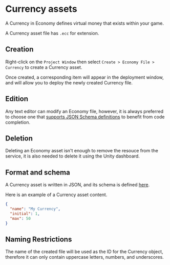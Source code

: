 # Currency assets

A Currency in Economy defines virtual money that exists within your game.

A Currency asset file has `.ecc` for extension.

## Creation

Right-click on the `Project Window` then select `Create > Economy File > Currency` to create a Currency asset.

Once created, a corresponding item will appear in the deployment window, and will allow you to deploy the newly created Currency file.

## Edition

Any text editor can modify an Economy file, however, it is always preferred to choose one that [supports JSON Schema definitions](https://json-schema.org/implementations#editors) to benefit from code completion.

## Deletion

Deleting an Economy asset isn't enough to remove the resouce from the service, it is also needed to delete it using the Unity dashboard.

## Format and schema

A Currency asset is written in JSON, and its schema is defined [here](https://ugs-config-schemas.unity3d.com/v1/economy/economy-currency.schema.json).

Here is an example of a Currency asset content.

```json
{
  "name": "My Currency",
  "initial": 1,
  "max": 50
}
```

## Naming Restrictions

The name of the created file will be used as the ID for the Currency object, therefore it can only contain uppercase letters, numbers, and underscores.
